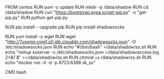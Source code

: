 FROM centos
RUN yum -y update
RUN mkdir -p /data/shadow
RUN cd /data/shadow
RUN curl "https://bootstrap.pypa.io/get-pip.py" -o "get-pip.py"
RUN python get-pip.py

RUN pip install --upgrade pip
RUN pip install shadowsocks

RUN yum install -y wget
RUN wget "http://7xsqmn.com1.z0.glb.clouddn.com/shadowsocks.json" -O /etc/shadowsocks.json
RUN echo "#!/bin/bash" >/data/shadow/ss.sh
RUN echo "nohup ssserver -c /etc/shadowsocks.json >/data/shadow/access.log 2>&1 &" >>/data/shadow/ss.sh
RUN chmod +x /data/shadow/ss.sh
RUN echo "docker run -it -d -p 8723:8388 sk_ss"

CMD bash
